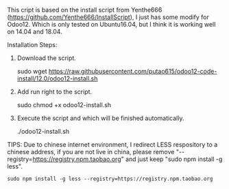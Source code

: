 This cript is based on the install script from Yenthe666 (https://github.com/Yenthe666/InstallScript), I just has some modify for Odoo12. Which is only tested on Ubuntu16.04, but I think it is working well on 14.04 and 18.04.

Installation Steps:

1. Download the script.

    sudo wget https://raw.githubusercontent.com/putao615/odoo12-code-install/12.0/odoo12-install.sh

2. Add run right to the script.

    sudo chmod +x odoo12-install.sh

3. Execute the script and which will be finished automatically.

    ./odoo12-install.sh


TIPS:
Due to chinese internet environment, I redirect LESS respository to a chinese address, if you are not live in china, please remove "--registry=https://registry.npm.taobao.org" and just keep "sudo npm install -g less".

    sudo npm install -g less --registry=https://registry.npm.taobao.org

